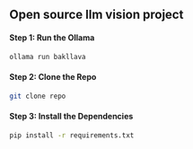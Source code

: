 ## Open source llm vision project

#### Step 1: Run the Ollama
 ```bash 
ollama run bakllava
```
#### Step 2: Clone the Repo
```bash
git clone repo
```
#### Step 3: Install the Dependencies
```bash
pip install -r requirements.txt 
```

